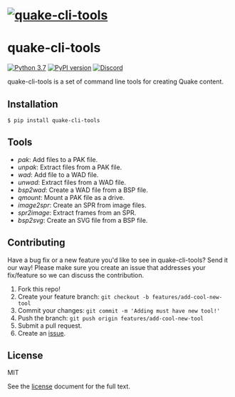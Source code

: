 # [![quake-cli-tools](https://raw.githubusercontent.com/joshuaskelly/quake-cli-tools/master/.media/logo.svg?sanitize=true)](https://github.com/JoshuaSkelly/quake-cli-tools)

# quake-cli-tools

[![Python 3.7](https://img.shields.io/badge/python-3.7-blue.svg)]() [![PyPI version](https://badge.fury.io/py/quake-cli-tools.svg)](https://pypi.python.org/pypi/quake-cli-tools) [![Discord](https://img.shields.io/badge/discord-chat-7289DA.svg)](https://discord.gg/KvwmdXA)

quake-cli-tools is a set of command line tools for creating Quake content.

## Installation
```shell
$ pip install quake-cli-tools
```

## Tools
- _pak_: Add files to a PAK file.
- _unpak_: Extract files from a PAK file.
- _wad_: Add file to a WAD file.
- _unwad_: Extract files from a WAD file.
- _bsp2wad_: Create a WAD file from a BSP file.
- _qmount_: Mount a PAK file as a drive.
- _image2spr_: Create an SPR from image files.
- _spr2image_: Extract frames from an SPR.
- _bsp2svg_: Create an SVG file from a BSP file.

## Contributing
Have a bug fix or a new feature you'd like to see in quake-cli-tools? Send it our way! Please make sure you create an issue that addresses your fix/feature so we can discuss the contribution.

1. Fork this repo!
2. Create your feature branch: `git checkout -b features/add-cool-new-tool`
3. Commit your changes: `git commit -m 'Adding must have new tool!'`
4. Push the branch: `git push origin features/add-cool-new-tool`
5. Submit a pull request.
6. Create an [issue](https://github.com/joshuaskelly/wick/issues/new).

## License
MIT

See the [license](./LICENSE) document for the full text.
